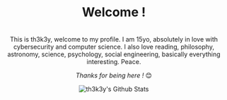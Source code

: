 <div align="center" width="50">

<h1>Welcome !</h1>

</div>

<div align="center">

<br>
This is th3k3y, welcome to my profile. I am 15yo, absolutely in love with cybersecurity and computer science.
I also love reading, philosophy, astronomy, science, psychology, social engineering, basically everything interesting.
Peace.
<br>

<i>Thanks for being here !</i> 😊

</div>

<div align="center">

<img align="center" src="https://github-readme-stats.vercel.app/api?username=th3k3y&include_all_commits=true&count_private=true&show_icons=true&line_height=20&title_color=7A7ADB&icon_color=2234AE&text_color=D3D3D3&bg_color=0,000000,130F40" alt="th3k3y's Github Stats">

</div>
